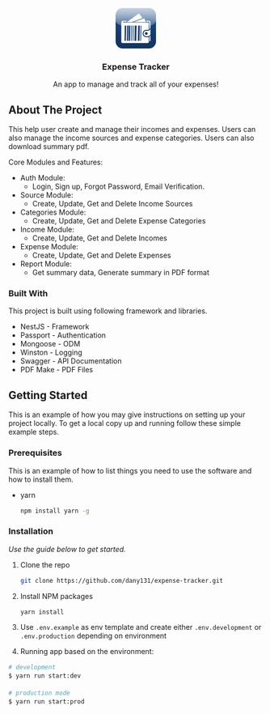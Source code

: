 <!-- PROJECT LOGO -->
<br />
<div align="center">
  <a href="https://github.com/othneildrew/Best-README-Template">
    <img src="./src/public/logo.png" alt="Logo" width="80" height="80">
  </a>

<h3 align="center">Expense Tracker</h3>

  <p align="center">
    An app to manage and track all of your expenses!
    <br />
    </p>
</div>

<!-- ABOUT THE PROJECT -->

## About The Project

This help user create and manage their incomes and expenses. Users can also manage the income sources and expense
categories. Users can also download summary pdf.

Core Modules and Features:

* Auth Module:
    * Login, Sign up, Forgot Password, Email Verification.
* Source Module:
    * Create, Update, Get and Delete Income Sources
* Categories Module:
    * Create, Update, Get and Delete Expense Categories
* Income Module:
    * Create, Update, Get and Delete Incomes
* Expense Module:
    * Create, Update, Get and Delete Expenses
* Report Module:
    * Get summary data, Generate summary in PDF format

### Built With

This project is built using following framework and libraries.

* NestJS - Framework
* Passport - Authentication
* Mongoose - ODM
* Winston - Logging
* Swagger - API Documentation
* PDF Make - PDF Files

<!-- GETTING STARTED -->

## Getting Started

This is an example of how you may give instructions on setting up your project locally.
To get a local copy up and running follow these simple example steps.

### Prerequisites

This is an example of how to list things you need to use the software and how to install them.

* yarn
  ```sh
  npm install yarn -g
  ```

### Installation

_Use the guide below to get started._

1. Clone the repo
   ```sh
   git clone https://github.com/dany131/expense-tracker.git
   ```
2. Install NPM packages
   ```sh
   yarn install
   ```
3. Use `.env.example` as env template and create either `.env.development` or `.env.production` depending on
   environment

4. Running app based on the environment:

```bash
# development
$ yarn run start:dev

# production mode
$ yarn run start:prod
```
